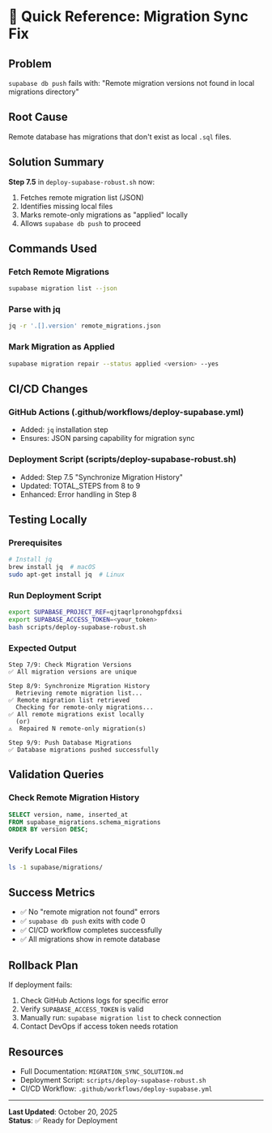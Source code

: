 # 🔧 Quick Reference: Migration Sync Fix

## Problem
`supabase db push` fails with: "Remote migration versions not found in local migrations directory"

## Root Cause
Remote database has migrations that don't exist as local `.sql` files.

## Solution Summary
**Step 7.5** in `deploy-supabase-robust.sh` now:
1. Fetches remote migration list (JSON)
2. Identifies missing local files
3. Marks remote-only migrations as "applied" locally
4. Allows `supabase db push` to proceed

## Commands Used

### Fetch Remote Migrations
```bash
supabase migration list --json
```

### Parse with jq
```bash
jq -r '.[].version' remote_migrations.json
```

### Mark Migration as Applied
```bash
supabase migration repair --status applied <version> --yes
```

## CI/CD Changes

### GitHub Actions (.github/workflows/deploy-supabase.yml)
- Added: `jq` installation step
- Ensures: JSON parsing capability for migration sync

### Deployment Script (scripts/deploy-supabase-robust.sh)
- Added: Step 7.5 "Synchronize Migration History"
- Updated: TOTAL_STEPS from 8 to 9
- Enhanced: Error handling in Step 8

## Testing Locally

### Prerequisites
```bash
# Install jq
brew install jq  # macOS
sudo apt-get install jq  # Linux
```

### Run Deployment Script
```bash
export SUPABASE_PROJECT_REF=qjtaqrlpronohgpfdxsi
export SUPABASE_ACCESS_TOKEN=<your_token>
bash scripts/deploy-supabase-robust.sh
```

### Expected Output
```
Step 7/9: Check Migration Versions
✅ All migration versions are unique

Step 8/9: Synchronize Migration History
  Retrieving remote migration list...
✅ Remote migration list retrieved
  Checking for remote-only migrations...
✅ All remote migrations exist locally
  (or)
⚠️  Repaired N remote-only migration(s)

Step 9/9: Push Database Migrations
✅ Database migrations pushed successfully
```

## Validation Queries

### Check Remote Migration History
```sql
SELECT version, name, inserted_at 
FROM supabase_migrations.schema_migrations 
ORDER BY version DESC;
```

### Verify Local Files
```bash
ls -1 supabase/migrations/
```

## Success Metrics
- ✅ No "remote migration not found" errors
- ✅ `supabase db push` exits with code 0
- ✅ CI/CD workflow completes successfully
- ✅ All migrations show in remote database

## Rollback Plan
If deployment fails:
1. Check GitHub Actions logs for specific error
2. Verify `SUPABASE_ACCESS_TOKEN` is valid
3. Manually run: `supabase migration list` to check connection
4. Contact DevOps if access token needs rotation

## Resources
- Full Documentation: `MIGRATION_SYNC_SOLUTION.md`
- Deployment Script: `scripts/deploy-supabase-robust.sh`
- CI/CD Workflow: `.github/workflows/deploy-supabase.yml`

---
**Last Updated**: October 20, 2025  
**Status**: ✅ Ready for Deployment
